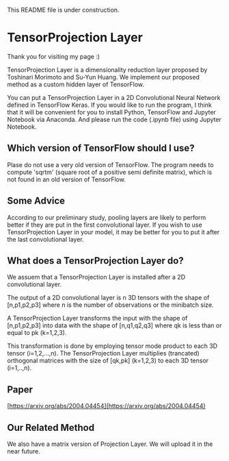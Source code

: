 This README file is under construction.

# TensorProjection Layer 

Thank you for visiting my page :)

TensorProjection Layer is a dimensionality reduction layer proposed by Toshinari Morimoto and Su-Yun Huang.
We implement our proposed method as a custom hidden layer of TensorFlow.

You can put a TensorProjection Layer in a 2D Convolutional Neural Network defined in TensorFlow Keras.
If you would like to run the program, I think that it will be convenient for you to install Python, TensorFlow and Jupyter Notebook via Anaconda. And please run the code (.ipynb file) using Jupyter Notebook.

## Which version of TensorFlow should I use?

Plase do not use a very old version of TensorFlow.
The program needs to compute 'sqrtm' (square root of a positive semi definite matrix), which is not found in an old version of TensorFlow.

## Some Advice

According to our preliminary study, pooling layers are likely to perform better if they are put in the first convolutional layer.
If you wish to use TensorProjection Layer in your model, it may be better for you to put it after the last convolutional layer.

## What does a TensorProjection Layer do?

We assuem that a TensorProjection Layer is installed after a 2D convolutional layer.

The output of a 2D convolutional layer is n 3D tensors with the shape of [n,p1,p2,p3] where n is the number of observations or the minibatch size.

A TensorProjection Layer transforms the input with the shape of [n,p1,p2,p3] into data with the shape of [n,q1,q2,q3] where qk is less than or equal to pk (k=1,2,3).

This transformation is done by employing tensor mode product to each 3D tensor (i=1,2,...,n). The TensorProjection Layer multiplies (trancated) orthogonal matrices with the size of [qk,pk] (k=1,2,3) to each 3D tensor (i=1,..,n).

## Paper

[https://arxiv.org/abs/2004.04454](https://arxiv.org/abs/2004.04454)

## Our Related Method

We also have a matrix version of Projection Layer. We will upload it in the near future.
